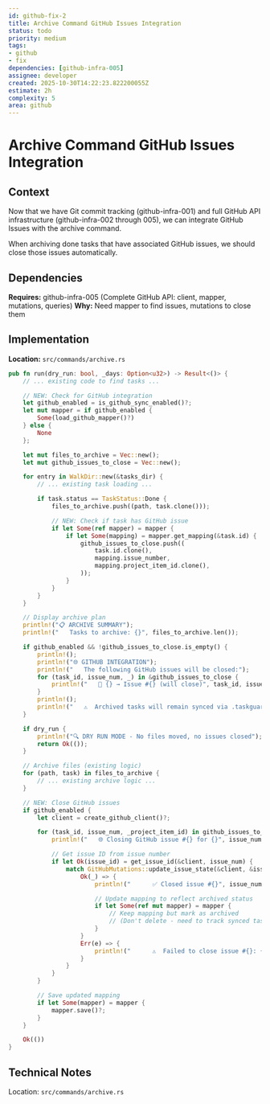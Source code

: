 ```yaml
---
id: github-fix-2
title: Archive Command GitHub Issues Integration
status: todo
priority: medium
tags:
- github
- fix
dependencies: [github-infra-005]
assignee: developer
created: 2025-10-30T14:22:23.822200055Z
estimate: 2h
complexity: 5
area: github
---
```


# Archive Command GitHub Issues Integration

## Context
Now that we have Git commit tracking (github-infra-001) and full GitHub API infrastructure (github-infra-002 through 005), we can integrate GitHub Issues with the archive command.

When archiving done tasks that have associated GitHub issues, we should close those issues automatically.

## Dependencies
**Requires:** github-infra-005 (Complete GitHub API: client, mapper, mutations, queries)
**Why:** Need mapper to find issues, mutations to close them

## Implementation

**Location:** `src/commands/archive.rs`

```rust
pub fn run(dry_run: bool, _days: Option<u32>) -> Result<()> {
    // ... existing code to find tasks ...

    // NEW: Check for GitHub integration
    let github_enabled = is_github_sync_enabled()?;
    let mut mapper = if github_enabled {
        Some(load_github_mapper()?)
    } else {
        None
    };

    let mut files_to_archive = Vec::new();
    let mut github_issues_to_close = Vec::new();

    for entry in WalkDir::new(&tasks_dir) {
        // ... existing task loading ...

        if task.status == TaskStatus::Done {
            files_to_archive.push((path, task.clone()));

            // NEW: Check if task has GitHub issue
            if let Some(ref mapper) = mapper {
                if let Some(mapping) = mapper.get_mapping(&task.id) {
                    github_issues_to_close.push((
                        task.id.clone(),
                        mapping.issue_number,
                        mapping.project_item_id.clone(),
                    ));
                }
            }
        }
    }

    // Display archive plan
    println!("📋 ARCHIVE SUMMARY");
    println!("   Tasks to archive: {}", files_to_archive.len());

    if github_enabled && !github_issues_to_close.is_empty() {
        println!();
        println!("🌐 GITHUB INTEGRATION");
        println!("   The following GitHub issues will be closed:");
        for (task_id, issue_num, _) in &github_issues_to_close {
            println!("   📌 {} → Issue #{} (will close)", task_id, issue_num);
        }
        println!();
        println!("   ⚠️  Archived tasks will remain synced via .taskguard/archive/");
    }

    if dry_run {
        println!("🔍 DRY RUN MODE - No files moved, no issues closed");
        return Ok(());
    }

    // Archive files (existing logic)
    for (path, task) in files_to_archive {
        // ... existing archive logic ...
    }

    // NEW: Close GitHub issues
    if github_enabled {
        let client = create_github_client()?;

        for (task_id, issue_num, _project_item_id) in github_issues_to_close {
            println!("   🌐 Closing GitHub issue #{} for {}", issue_num, task_id);

            // Get issue ID from issue number
            if let Ok(issue_id) = get_issue_id(&client, issue_num) {
                match GitHubMutations::update_issue_state(&client, &issue_id, "closed") {
                    Ok(_) => {
                        println!("      ✅ Closed issue #{}", issue_num);

                        // Update mapping to reflect archived status
                        if let Some(ref mut mapper) = mapper {
                            // Keep mapping but mark as archived
                            // (Don't delete - need to track synced tasks)
                        }
                    }
                    Err(e) => {
                        println!("      ⚠️  Failed to close issue #{}: {}", issue_num, e);
                    }
                }
            }
        }

        // Save updated mapping
        if let Some(mapper) = mapper {
            mapper.save()?;
        }
    }

    Ok(())
}
```


## Technical Notes
Location: `src/commands/archive.rs`